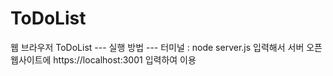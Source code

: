 # ToDoList
웹 브라우저 ToDoList
--- 실행 방법 --- 
터미널 : node server.js 입력해서 서버 오픈
웹사이트에 https://localhost:3001 입력하여 이용
